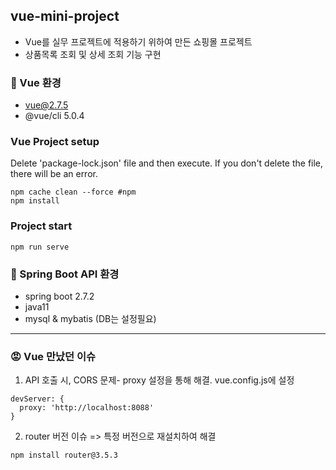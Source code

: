 ## vue-mini-project
- Vue를 실무 프로젝트에 적용하기 위하여 만든 쇼핑몰 프로젝트
- 상품목록 조회 및 상세 조회 기능 구현

### 🔹 Vue 환경
- vue@2.7.5
- @vue/cli 5.0.4

### Vue Project setup
Delete 'package-lock.json' file and then execute. If you don't delete the file, there will be an error.
```
npm cache clean --force #npm
npm install
```

### Project start
```
npm run serve
```

### 🔸 Spring Boot API 환경
- spring boot 2.7.2
- java11
- mysql & mybatis (DB는 설정필요)   
---
### 😡 Vue 만났던 이슈 
1. API 호출 시, CORS 문제- proxy 설정을 통해 해결. vue.config.js에 설정
```
devServer: {
  proxy: 'http://localhost:8088'
}
```
2. router 버전 이슈 => 특정 버전으로 재설치하여 해결
```
npm install router@3.5.3
```


